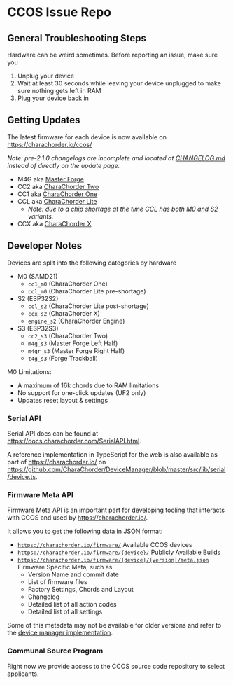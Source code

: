 # CCOS Issue Repo

## General Troubleshooting Steps

Hardware can be weird sometimes. Before reporting an issue, make sure you

1. Unplug your device
2. Wait at least 30 seconds while leaving your device unplugged to make sure nothing gets left in RAM
3. Plug your device back in

## Getting Updates

The latest firmware for each device is now available on https://charachorder.io/ccos/

_Note: pre-2.1.0 changelogs are incomplete and located at [CHANGELOG.md](./CHANGELOG.md) instead of directly on the update page._

- M4G aka [Master Forge](https://docs.charachorder.com/Master%20Forge.html#updating-the-firmware)
- CC2 aka [CharaChorder Two](https://docs.charachorder.com/CharaChorder%20Two.html#updating-the-firmware)
- CC1 aka [CharaChorder One](https://docs.charachorder.com/CharaChorder%20One.html#updating-the-firmware)
- CCL aka [CharaChorder Lite](https://docs.charachorder.com/CharaChorder_Lite.html#updating-the-firmware)
  - _Note: due to a chip shortage at the time CCL has both M0 and S2 variants._
- CCX aka [CharaChorder X](https://docs.charachorder.com/CharaChorder%20X.html#updating-the-firmware)

## Developer Notes

Devices are split into the following categories by hardware

- M0 (SAMD21)
  - `cc1_m0` (CharaChorder One)
  - `ccl_m0` (CharaChorder Lite pre-shortage)
- S2 (ESP32S2)
  - `ccl_s2` (CharaChorder Lite post-shortage)
  - `ccx_s2` (CharaChorder X)
  - `engine_s2` (CharaChorder Engine)
- S3 (ESP32S3)
  - `cc2_s3` (CharaChorder Two)
  - `m4g_s3` (Master Forge Left Half)
  - `m4gr_s3` (Master Forge Right Half)
  - `t4g_s3` (Forge Trackball)

M0 Limitations:

- A maximum of 16k chords due to RAM limitations
- No support for one-click updates (UF2 only)
- Updates reset layout & settings

### Serial API

Serial API docs can be found at https://docs.charachorder.com/SerialAPI.html.

A reference implementation in TypeScript for the web is also available as part of https://charachorder.io/ on
https://github.com/CharaChorder/DeviceManager/blob/master/src/lib/serial/device.ts.

### Firmware Meta API

Firmware Meta API is an important part for developing tooling that interacts with CCOS and used by https://charachorder.io/.

It allows you to get the following data in JSON format:

- [`https://charachorder.io/firmware/`](https://charachorder.io/firmware/) Available CCOS devices
- [`https://charachorder.io/firmware/{device}/`](https://charachorder.io/firmware/m4g_s3/) Publicly Available Builds
- [`https://charachorder.io/firmware/{device}/{version}/meta.json`](https://charachorder.io/firmware/m4g_s3/2.1.0/meta.json) Firmware Specific Meta, such as
  - Version Name and commit date
  - List of firmware files
  - Factory Settings, Chords and Layout
  - Changelog
  - Detailed list of all action codes
  - Detailed list of all settings

Some of this metadata may not be available for older versions and refer to the [device manager implementation](https://github.com/CharaChorder/DeviceManager/tree/master/src/lib/meta).

### Communal Source Program

Right now we provide access to the CCOS source code repository to select applicants.
